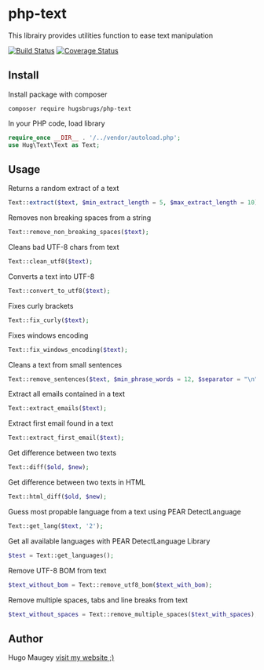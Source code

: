 # php-text

This librairy provides utilities function to ease text manipulation

[![Build Status](https://travis-ci.org/hugsbrugs/php-text.svg?branch=master)](https://travis-ci.org/hugsbrugs/php-text)
[![Coverage Status](https://coveralls.io/repos/github/hugsbrugs/php-text/badge.svg?branch=master)](https://coveralls.io/github/hugsbrugs/php-text?branch=master)

## Install

Install package with composer
```
composer require hugsbrugs/php-text
```

In your PHP code, load library
```php
require_once __DIR__ . '/../vendor/autoload.php';
use Hug\Text\Text as Text;
```

## Usage

Returns a random extract of a text
```php
Text::extract($text, $min_extract_length = 5, $max_extract_length = 10);
```

Removes non breaking spaces from a string
```php
Text::remove_non_breaking_spaces($text);
```

Cleans bad UTF-8 chars from text
```php
Text::clean_utf8($text);
```

Converts a text into UTF-8
```php
Text::convert_to_utf8($text);
```

Fixes curly brackets
```php
Text::fix_curly($text);
```

Fixes windows encoding
```php
Text::fix_windows_encoding($text);
```

Cleans a text from small sentences
```php
Text::remove_sentences($text, $min_phrase_words = 12, $separator = "\n");
```

Extract all emails contained in a text
```php
Text::extract_emails($text);
```

Extract first email found in a text
```php
Text::extract_first_email($text);
```

Get difference between two texts
```php
Text::diff($old, $new);
```

Get difference between two texts in HTML
```php
Text::html_diff($old, $new);
```

Guess most propable language from a text using PEAR DetectLanguage
```php
Text::get_lang($text, '2');
```

Get all available languages with PEAR DetectLanguage Library
```php
$test = Text::get_languages();
```

Remove UTF-8 BOM from text
```php
$text_without_bom = Text::remove_utf8_bom($text_with_bom);
```

Remove multiple spaces, tabs and line breaks from text
```php
$text_without_spaces = Text::remove_multiple_spaces($text_with_spaces);
```




## Author

Hugo Maugey [visit my website ;)](https://hugo.maugey.fr)